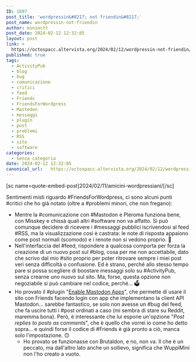 ```yaml
---
ID: 1897
post_title: 'wordpressin&#8217; not friendin&#8217;'
post_name: wordpressin-not-friendin
author: minioctt
post_date: 2024-02-12 12:32:05
layout: post
link: >
  https://octospacc.altervista.org/2024/02/12/wordpressin-not-friendin/
published: true
tags:
  - ActivityPub
  - blog
  - bug
  - comunicazione
  - critici
  - feed
  - Friends
  - FriendsForWordpress
  - Mastodon
  - messaggi
  - plugin
  - post
  - problemi
  - RSS
  - sito
  - software
categories:
  - Senza categoria
date: 2024-02-12 12:32:05
canonical_url:   https://octospacc.altervista.org/2024/02/12/wordpressin-not-friendin/
---
```

<!-- wp:paragraph -->
<p>[sc name=quote-embed-post]2024/02/11/amicini-wordpressiani/[/sc]</p>
<!-- /wp:paragraph -->

<!-- wp:paragraph -->
<p>Sentimenti misti riguardo #FriendsForWordpress, ci sono alcuni punti #critici che ho già notato (oltre a #problemi minori, che non fregano):</p>
<!-- /wp:paragraph -->

<!-- wp:list -->
<ul><!-- wp:list-item -->
<li>Mentre la #comunicazione con #Mastodon e Pleroma funziona bene, con Misskey e chissà quali altri #software non va affatto. Si può comunque decidere di ricevere i #messaggi pubblici iscrivendosi al feed #RSS, ma la visualizzazione così è castrata: le note di risposta appaiono come post normali (scomodo) e i renote non si vedono proprio. 🔑️</li>
<!-- /wp:list-item -->

<!-- wp:list-item -->
<li>Nell'interfaccia del #feed, rispondere a qualcosa comporta per forza la creazione di un nuovo post sul #blog, cosa per me non accettabile, dato che scrivo dal mio #sito proprio per poter ritrovare sempre i miei post veri senza difficoltà o confusione. Ed è strano, perché allo stesso tempo pare si possa scegliere di boostare messaggi solo su #ActivityPub, senza crearne uno nuovo sul sito. Ma, forse, questa opzione non negoziabile si può cambiare nel codice, perché... 🗳️</li>
<!-- /wp:list-item -->

<!-- wp:list-item -->
<li>Ho provato il #plugin "<a href="https://it.wordpress.org/plugins/enable-mastodon-apps/">Enable Mastodon Apps</a>", che permette di usare il sito con Friends facendo login con app che implementano la client API Mastodon... sarebbe fantastico, se solo non avesse un #bug del feed, che fa uscire tutti i #post ordinati a caso (mi sembra di stare su Reddit, maremma bona). Però, è interessante che lui espone un'opzione "<em>Post replies to posts as comments</em>", che è quello che vorrei io come ho detto sopra... e quindi forse il codice di #Friends è già pronto a ciò, manca solo l'impostazione. 🙃️<!-- wp:list -->
<ul><!-- wp:list-item -->
<li>Ho provato se funzionasse con Brutaldon, e no, non va. Il che è un peccato, ma dall'altro lato anche un sollievo, significa che WuppìMini non l'ho creato a vuoto.</li>
<!-- /wp:list-item --></ul>
<!-- /wp:list --></li>
<!-- /wp:list-item --></ul>
<!-- /wp:list -->